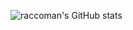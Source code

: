 ![raccoman's GitHub stats](https://github-readme-stats.vercel.app/api?username=raccoman&theme=github_dark&show_icons=true)
